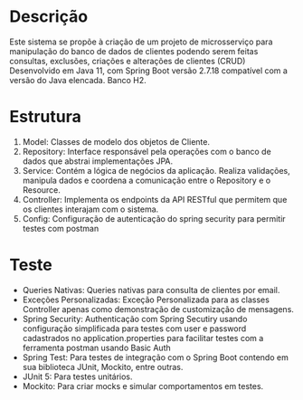 # Descrição
Este sistema se propõe à criação de um projeto de microsserviço para manipulação do banco de dados de clientes podendo serem feitas consultas, exclusões, criações e alterações de clientes (CRUD)
Desenvolvido em Java 11, com Spring Boot versão 2.7.18 compatível com a versão do Java elencada. Banco H2.

# Estrutura

1. Model: Classes de modelo dos objetos de Cliente.
2. Repository: Interface responsável pela operações com o banco de dados que abstrai implementações JPA.
3. Service: Contém a lógica de negócios da aplicação. Realiza validações, manipula dados e coordena a comunicação entre o Repository e o Resource.
4. Controller: Implementa os endpoints da API RESTful que permitem que os clientes interajam com o sistema.
5. Config: Configuração de autenticação do spring security para permitir testes com postman

# Teste
* Queries Nativas: Queries nativas para consulta de clientes por email.
* Exceções Personalizadas: Exceção Personalizada para as classes Controller apenas como demonstração de customização de mensagens.
* Spring Security: Authenticação com Spring Secutiry usando configuração simplificada para testes com user e password cadastrados no application.properties para facilitar testes com a ferramenta postman usando Basic Auth
* Spring Test: Para testes de integração com o Spring Boot contendo em sua biblioteca JUnit, Mockito, entre outras.
* JUnit 5: Para testes unitários.
* Mockito: Para criar mocks e simular comportamentos em testes.